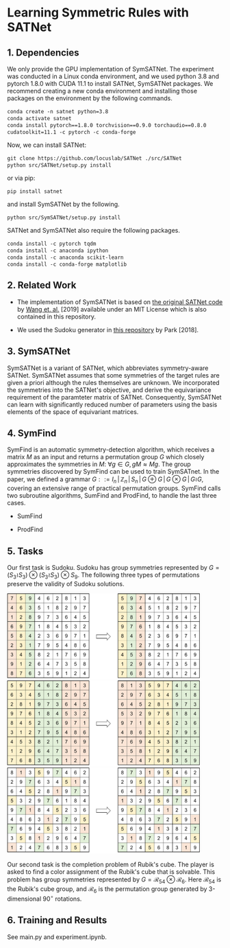 # Learning Symmetric Rules with SATNet

## 1. Dependencies
We only provide the GPU implementation of SymSATNet.
The experiment was conducted in a Linux conda environment, and we used python 3.8 and pytorch 1.8.0 with CUDA 11.1 to install SATNet, SymSATNet packages.
We recommend creating a new conda environment and installing those packages on the environment by the following commands.

    conda create -n satnet python=3.8
    conda activate satnet
    conda install pytorch==1.8.0 torchvision==0.9.0 torchaudio==0.8.0 cudatoolkit=11.1 -c pytorch -c conda-forge

Now, we can install SATNet:

    git clone https://github.com/locuslab/SATNet ./src/SATNet
    python src/SATNet/setup.py install

or via pip:

    pip install satnet

and install SymSATNet by the following.

    python src/SymSATNet/setup.py install
    
SATNet and SymSATNet also require the following packages.

    conda install -c pytorch tqdm
    conda install -c anaconda ipython
    conda install -c anaconda scikit-learn
    conda install -c conda-forge matplotlib



## 2. Related Work
- The implementation of SymSATNet is based on [the original SATNet code](https://github.com/locuslab/SATNet) by [Wang et. al.](http://proceedings.mlr.press/v97/wang19e.html) [2019] available under an MIT License which is also contained in this repository.

- We used the Sudoku generator in [this repository](https://github.com/Kyubyong/sudoku) by Park [2018].

## 3. SymSATNet
SymSATNet is a variant of SATNet, which abbreviates symmetry-aware SATNet.
SymSATNet assumes that some symmetries of the target rules are given a priori although the rules themselves are unknown.
We incorporated the symmetries into the SATNet's objective, and derive the equivariance requirement of the paramteter matrix of SATNet.
Consequently, SymSATNet can learn with significantly reduced number of parameters using the basis elements of the space of equivariant matrices.

## 4. SymFind
SymFind is an automatic symmetry-detection algorithm, which receives a matrix $M$ as an input and returns a permutation group $G$ which closely approximates the symmetries in $M$: $\forall g \in G, \, gM \approx Mg$. The group symmetries discovered by SymFind can be used to train SymSATnet. In the paper, we defined a grammar $G ::= I_n \,\vert\, \mathbb{Z}_n \,\vert\, S_n \,\vert\, G \oplus G \,\vert\, G \otimes G \,\vert\, G \wr G$, covering an extensive range of practical permutation groups. SymFind calls two subroutine algorithms, SumFind and ProdFind, to handle the last three cases. 

- SumFind


- ProdFind

## 5. Tasks
Our first task is Sudoku. Sudoku has group symmetries represented by $G = (S_3 \wr S_3) \otimes (S_3 \wr S_3) \otimes S_9$. The following three types of permutations preserve the validity of Sudoku solutions.

<img src="img/sudoku_1.png" width="450px" height="200px" title="sudoku_1" alt="sudoku_1"></img><br/>
<img src="img/sudoku_2.png" width="450px" height="200px" title="sudoku_2" alt="sudoku_2"></img><br/>
<img src="img/sudoku_3.png" width="450px" height="200px" title="sudoku_3" alt="sudoku_3"></img>

Our second task is the completion problem of Rubik's cube. The player is asked to find a color assignment of the Rubik's cube that is solvable. This problem has group symmetries represented by $G = \mathcal{R}_{54} \otimes \mathcal{R}_6$.
Here $\mathcal{R}_{54}$ is the Rubik's cube group, and $\mathcal{R}_6$ is the permutation group generated by 3-dimensional $90^\circ$ rotations.


## 6. Training and Results
See main.py and experiment.ipynb.